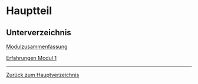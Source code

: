 # Hauptteil

## Unterverzeichnis

[Modulzusammenfassung](AWS_Academy_Module/modul_zusammenfassung.md)

[Erfahrungen Modul 1](AWS_Academy_Module/modul1.md)

-----

[Zurück zum Hauptverzeichnis](../README.md)
